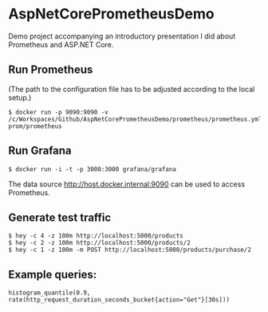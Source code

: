 # AspNetCorePrometheusDemo

Demo project accompanying an introductory presentation I did about Prometheus and ASP.NET Core.

## Run Prometheus

(The path to the configuration file has to be adjusted according to the local setup.)

```
$ docker run -p 9090:9090 -v /c/Workspaces/Github/AspNetCorePrometheusDemo/prometheus/prometheus.yml:/etc/prometheus/prometheus.yml prom/prometheus
```

## Run Grafana

```
$ docker run -i -t -p 3000:3000 grafana/grafana
```

The data source http://host.docker.internal:9090 can be used to access Prometheus.

## Generate test traffic

```
$ hey -c 4 -z 100m http://localhost:5000/products
$ hey -c 2 -z 100m http://localhost:5000/products/2
$ hey -c 1 -z 100m -m POST http://localhost:5000/products/purchase/2
```

## Example queries:

```
histogram_quantile(0.9, rate(http_request_duration_seconds_bucket{action="Get"}[30s]))
```

